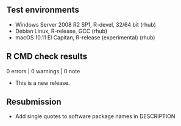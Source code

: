 ## Test environments
* Windows Server 2008 R2 SP1, R-devel, 32/64 bit (rhub)
* Debian Linux, R-release, GCC (rhub)
* macOS 10.11 El Capitan, R-release (experimental) (rhub)

## R CMD check results

0 errors | 0 warnings | 0 note

* This is a new release.

## Resubmission

* Add single quotes to software package names in DESCRIPTION
